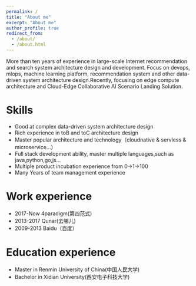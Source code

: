 ```yaml
---
permalink: /
title: "About me"
excerpt: "About me"
author_profile: true
redirect_from: 
  - /about/
  - /about.html
---
```


More than ten years of experience in large-scale Internet recommendation and search system architecture design and development. Focus on devops, mlops, machine learning platform, recommendation system and other data-driven system architecture design.Recently, focusing on edge compute architecture and Cloud-Edge Collaborative AI Scenario Landing Solution.

Skills
======
* Good at complex data-driven system architecture design
* Rich experience in toB and toC architecture design
* Master popular architecture and technology（cloudnative & servless & microservice...）
* Full stack development ability, master multiple languages,such as java,python,go,js...
* Multiple product incubation experience from 0->1->100
* Many Years of team management experience


Work experience
======
* 2017-Now 4paradigm(第四范式)
* 2013-2017 Qunar(去哪儿)
* 2009-2013 Baidu（百度）

Education experience
======
* Master in Renmin University of China(中国人民大学)
* Bachelor in Xidian University(西安电子科技大学)



